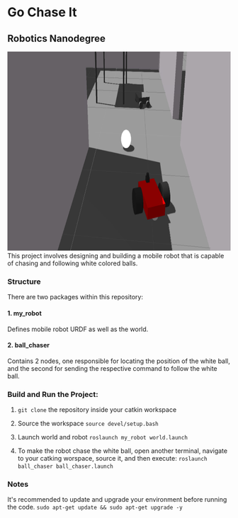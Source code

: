 # Go Chase It
## Robotics Nanodegree

<img src= "https://github.com/yesusbc/RoboND-Go-Chase-It/blob/master/gochaseit3.png" width="793" height="450">
This project involves designing and building a mobile robot that is capable of chasing and following white colored balls.

### Structure
There are two packages within this repository:

#### 1. my_robot
Defines mobile robot URDF as well as the world.

#### 2. ball_chaser
Contains 2 nodes, one responsible for locating the position of the white ball, and the second for sending the respective command to follow the white ball.


### Build and Run the Project:

1. `git clone` the repository inside your catkin workspace

1. Source the workspace
`source devel/setup.bash`

1. Launch world and robot
`roslaunch my_robot world.launch`

1. To make the robot chase the white ball, open another terminal, navigate to your catking worspace, source it, and then execute:
`roslaunch ball_chaser ball_chaser.launch`


### Notes
It's recommended to update and upgrade your environment before running the code.
`sudo apt-get update && sudo apt-get upgrade -y`
